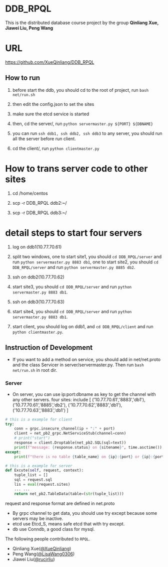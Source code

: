 # DDB_RPQL
This is the distributed database course project by the group **Qinliang Xue, Jiawei Liu, Peng Wang**
# URL
https://github.com/XueQinliang/DDB_RPQL
## How to run
1. before start the ddb, you should cd to the root of project, run `bash net/run.sh`

2. then edit the config.json to set the sites

3. make sure the etcd service is started

4. then, cd the server/, run `python servermaster.py ${PORT} ${DBNAME}`

5. you can run `ssh ddb1, ssh ddb2, ssh ddb3` to any server, you should run all the server before run client.

6. cd the client/, run `python clientmaster.py`

# How to trans server code to other sites

1. cd /home/centos

2. scp -r DDB_RPQL ddb2:~/

3. scp -r DDB_RPQL ddb3:~/

# detail steps to start four servers

1. log on ddb1(10.77.70.61)

2. split two windows, one to start site1, you should `cd DDB_RPQL/server` and run `python servermaster.py 8883 db1`,
one to start site2, you should `cd DDB_RPQL/server` and run `python servermaster.py 8885 db2`.

3. ssh on ddb2(10.77.70.62)

4. start site3, you should `cd DDB_RPQL/server` and run `python servermaster.py 8883 db1`.

5. ssh on ddb3(10.77.70.63)

6. start site4, you should `cd DDB_RPQL/server` and run `python servermaster.py 8883 db1`.

7. start client, you should log on ddb1, and `cd DDB_RPQL/client` and run `python clientmaster.py`.

##  Instruction of Development
- If you want to add a method on service, you should add in net/net.proto and the class Servicer in server/servermaster.py. Then run `bash net/run.sh` in root dir.
### Server
- On server, you can use ip:port:dbname as key to get the channel with any other servers.
four sites:
include [
    ('10.77.70.61','8883','db1'),
    ('10.77.70.61','8885','db2'),
    ('10.77.70.62','8883','db1'),
    ('10.77.70.63','8883','db1')
]
```python
# this is a example for client
try:
    conn = grpc.insecure_channel(ip + ":" + port)
    client = net_pb2_grpc.NetServiceStub(channel=conn)
    # print("start")
    response = client.Droptable(net_pb2.SQL(sql=text))
    print(f"message: {response.status} on {sitename}", time.asctime())
except:
    print(f"there is no table {table_name} on {ip}:{port} or {ip}:{port} cannot be connected", time.asctime())
```
```python
# this is a example for server
def Excute(self, request, context):
    tuple_list = []
    sql = request.sql
    lis = eval(request.sites)
    ... ...
    return net_pb2.TableData(table=(str(tuple_list)))
```
request and response format are defined in net.proto

- By grpc channel to get data, you should use try except because some servers may be inactive.
- etcd use Etcd_S, means safe etcd that with try except.
- db use Conndb, a good class for mysql.

The following people contributed to `RPQL`.

- Qinliang Xue([@XueQinliang](https://github.com/XueQinliang))
- Peng Wang([@LisaWang0306](https://github.com/LisaWang0306))
- Jiawei Liu([@rucjrliu](https://github.com/rucjrliu))

